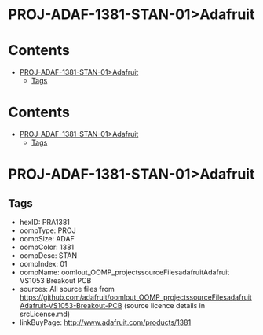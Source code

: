 
PROJ-ADAF-1381-STAN-01>Adafruit
===============================

Contents
========

* [PROJ-ADAF-1381-STAN-01>Adafruit](#proj-adaf-1381-stan-01adafruit)
	* [Tags](#tags)

Contents
========

* [PROJ-ADAF-1381-STAN-01>Adafruit](#proj-adaf-1381-stan-01adafruit)
	* [Tags](#tags)

# PROJ-ADAF-1381-STAN-01>Adafruit

## Tags

- hexID: PRA1381
- oompType: PROJ
- oompSize: ADAF
- oompColor: 1381
- oompDesc: STAN
- oompIndex: 01
- oompName: oomlout_OOMP_projectssourceFilesadafruitAdafruit VS1053 Breakout PCB
- sources: All source files from https://github.com/adafruit/oomlout_OOMP_projectssourceFilesadafruitAdafruit-VS1053-Breakout-PCB (source licence details in srcLicense.md)
- linkBuyPage: http://www.adafruit.com/products/1381
